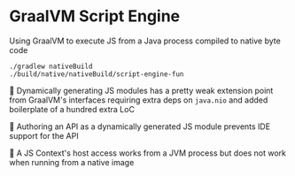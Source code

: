 # GraalVM Script Engine

Using GraalVM to execute JS from a Java process compiled to native byte code

```
./gradlew nativeBuild
./build/native/nativeBuild/script-engine-fun
```

📌 Dynamically generating JS modules has a pretty weak extension point from GraalVM's interfaces requiring extra deps on `java.nio` and added boilerplate of a hundred extra LoC

📌 Authoring an API as a dynamically generated JS module prevents IDE support for the API

📌 A JS Context's host access works from a JVM process but does not work when running from a native image
